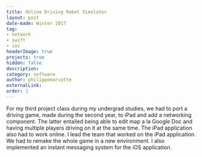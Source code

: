 ```yaml
---
title: Online Driving Robot Simulator
layout: post
date-made: Winter 2017
tag:
- network
- swift
- ios
headerImage: true
projects: true
hidden: false
description:
category: software
author: philippemarcotte
externalLink:
order: 1
---
```


For my third project class during my undergrad studies, we had to port a driving game, made during the second year, to iPad and add a networking component. The latter entailed being able to edit map a la Google Doc and having multiple players driving on it at the same time. The iPad application also had to work online. I lead the team that worked on the iPad application. We had to remake the whole game in a new environment. I also implemented an instant messaging system for the iOS application.